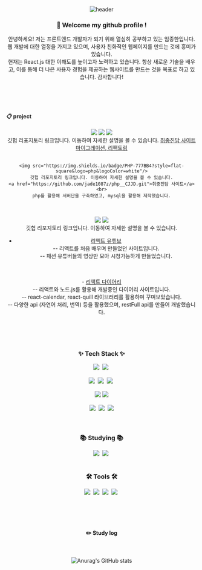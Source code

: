 <div align="center">
  
  ![header](https://capsule-render.vercel.app/api?type=Cylinder&text=dooboo)
  
</div>

<div align="center">

  ### :wave: Welcome my github profile !
  <p> 안녕하세요! 저는 프론트엔드 개발자가 되기 위해 열심히 공부하고 있는 임종한입니다. <br>
    웹 개발에 대한 열정을 가지고 있으며, 사용자 친화적인 웹페이지를 만드는 것에 흥미가 있습니다. <br>
    현재는 React.js 대한 이해도를 높이고자 노력하고 있습니다. 항상 새로운 기술을 배우고, 이를 통해 더 나은 사용자 경험을 제공하는 웹사이트를 만드는 것을 목표로 하고 있습니다. 감사합니다! </p>
  <br/>
  <br/>
   <img src="https://img.shields.io/badge/TypeScript-3178C6?style=flat&logo=TypeScript&logoColor=white"/>
 <br/>
 <div align='start'>
   
####  :clipboard: project
<div align="center">
   <img src="https://img.shields.io/badge/React-20232A?style=for-the-badge&logo=react&logoColor=61DAFB"> 
   <img src="https://img.shields.io/badge/Node.js-43853D?style=for-the-badge&logo=node.js&logoColor=white"> 
   <img src="https://img.shields.io/badge/typescript-007ACC.svg?style=for-the-badge&logo=typescript&logoColor=white" /> 
   <br>
    깃헙 리포지토리 링크입니다. 이동하여 자세한 설명을 볼 수 있습니다.
    <a href="https://github.com/jade1087z/cjjd_upgrade.git">취중진담 사이트 마이그레이션, 리팩토링</a> 
  <br>
  <br>
  
    <img src="https://img.shields.io/badge/PHP-777BB4?style=flat-square&logo=php&logoColor=white"/>
    깃헙 리포지토리 링크입니다. 이동하여 자세한 설명을 볼 수 있습니다.
    <a href="https://github.com/jade1087z/php__CJJD.git">취중진담 사이트</a> <br>
    php를 활용해 서버단을 구축하였고, mysql을 활용해 제작했습니다.

  <br>
  <br>
   
   <img src="https://img.shields.io/badge/React-20232A?style=for-the-badge&logo=react&logoColor=61DAFB">
   <img src="https://img.shields.io/badge/Node.js-43853D?style=for-the-badge&logo=node.js&logoColor=white"> <br>
  깃헙 리포지토리 링크입니다. 이동하여 자세한 설명을 볼 수 있습니다.  <br>
  
 - <a href="https://github.com/jade1087z/reactyoutube.git">리액트 유튜브</a>   <br>
  -- 리액트를 처음 배우며 만들었던 사이트입니다. <br>
  -- 패션 유튜버들의 영상만 모아 시청가능하게 만들었습니다. 
   
  <br>
  <br>
- <a href="https://github.com/jade1087z/KiCanDiary.git">리액트 다이어리</a>  <br>
  -- 리액트와 노드.js를 활용해 개발중인 다이어리 사이트입니다.   <br>
  -- react-calendar, react-quill 라이브러리를 활용하며 꾸며보았습니다. <br>
  -- 다양한 api (자연어 처리, 번역) 등을 활용했으며, restFull api를 만들어 개발했습니다.
</div>
  
<br>
<br>
<br>
<br>
  

 </div>
  <h3 align="center">✨ Tech Stack ✨</h3>
  <div align="center">
  <img src="https://img.shields.io/badge/html5-E34F26.svg?style=for-the-badge&logo=html5&logoColor=white" />&nbsp
  <img src="https://img.shields.io/badge/css3-1572B6.svg?style=for-the-badge&logo=css3&logoColor=white" />&nbsp
  </div>
  <br>
<div align="center">
  <img src="https://img.shields.io/badge/Node.js-43853D?style=for-the-badge&logo=node.js&logoColor=white">&nbsp
  <img src="https://img.shields.io/badge/react-20232a.svg?style=for-the-badge&logo=react&logoColor=61DAFB" />&nbsp
  <img src="https://img.shields.io/badge/javascript-F7DF1E.svg?style=for-the-badge&logo=javascript&logoColor=20232a" />&nbsp
</div>
<br>
<div align="center">
  <img src="https://img.shields.io/badge/MySQL-4479A1?style=flat-square&logo=MySQL&logoColor=white"/>
  <img src="https://img.shields.io/badge/MongoDB-47A248?style=flat-square&logo=MongoDB&logoColor=white"/>
</div>
<br>
<div align="center">
  <img src="https://img.shields.io/badge/Express-000000?style=flat-square&logo=Express&logoColor=white"/>&nbsp
  <img src="https://img.shields.io/badge/Firebase-FFCA28?style=flat-square&logo=firebase&logoColor=black"/>&nbsp
  <img src="https://img.shields.io/badge/Heroku-430098?style=flat-square&logo=Heroku&logoColor=white"/>
</div>
<br>
<br>

<h3 align="center">📚 Studying 📚</h3>
<div align="center">
  <img src="https://img.shields.io/badge/typescript-007ACC.svg?style=for-the-badge&logo=typescript&logoColor=white" />&nbsp
  <img src="https://img.shields.io/badge/React%20Query-FF4154?style=for-the-badge&logo=react%20query&logoColor=white" />&nbsp
</div>

<br>

<h3 align="center">🛠 Tools 🛠</h3>
<div align="center">
  <img src="https://img.shields.io/badge/git-F05033.svg?style=for-the-badge&logo=git&logoColor=white" />&nbsp
  <img src="https://img.shields.io/badge/github-181717.svg?style=for-the-badge&logo=github&logoColor=white" />&nbsp
  <img src="https://img.shields.io/badge/Notion-F3F3F3.svg?style=for-the-badge&logo=notion&logoColor=black" />&nbsp
  <img src="https://img.shields.io/badge/Postman-FF6C37?style=flat-square&logo=Postman&logoColor=white"/>&nbsp
</div>
<br>
<br>

   <br/>
   <br/>


 
#### :pencil2: Study log
 
  <br/>
  
  

![Anurag's GitHub stats](https://github-readme-stats.vercel.app/api?username=jade1087z&show_icons=true&theme=material-palenight)

</div>
